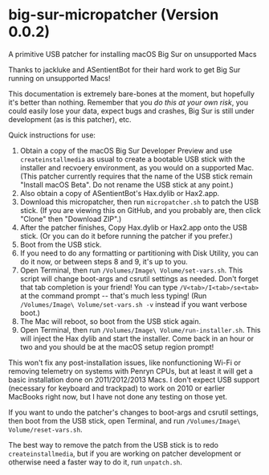 # big-sur-micropatcher (Version 0.0.2)
A primitive USB patcher for installing macOS Big Sur on unsupported Macs

Thanks to jackluke and ASentientBot for their hard work to get Big Sur running on unsupported Macs!

This documentation is extremely bare-bones at the moment, but hopefully it's better than nothing. Remember that you *do this at your own risk*, you could easily lose your data, expect bugs and crashes, Big Sur is still under development (as is this patcher), etc.

Quick instructions for use:

1. Obtain a copy of the macOS Big Sur Developer Preview and use `createinstallmedia` as usual to create a bootable USB stick with the installer and recvoery environment, as you would on a supported Mac. (This patcher currently requires that the name of the USB stick remain "Install macOS Beta". Do not rename the USB stick at any point.)
2. Also obtain a copy of ASentientBot's Hax.dylib or Hax2.app.
3. Download this micropatcher, then run `micropatcher.sh` to patch the USB stick. (If you are viewing this on GitHub, and you probably are, then click "Clone" then "Download ZIP".)
4. After the patcher finishes, Copy Hax.dylib or Hax2.app onto the USB stick. (Or you can do it before running the patcher if you prefer.)
5. Boot from the USB stick.
6. If you need to do any formatting or partitioning with Disk Utility, you can do it now, or between steps 8 and 9, it's up to you.
7. Open Terminal, then run `/Volumes/Image\ Volume/set-vars.sh`. This script will change boot-args and csrutil settings as needed. Don't forget that tab completion is your friend! You can type `/V<tab>/I<tab>/se<tab>` at the command prompt -- that's much less typing! (Run `/Volumes/Image\ Volume/set-vars.sh -v` instead if you want verbose boot.)
8. The Mac will reboot, so boot from the USB stick again.
9. Open Terminal, then run `/Volumes/Image\ Volume/run-installer.sh`. This will inject the Hax dylib and start the installer. Come back in an hour or two and you should be at the macOS setup region prompt!

This won't fix any post-installation issues, like nonfunctioning Wi-Fi or removing telemetry on systems with Penryn CPUs, but at least it will get a basic installation done on 2011/2012/2013 Macs. I don't expect USB support (necessary for keyboard and trackpad) to work on 2010 or earlier MacBooks right now, but I have not done any testing on those yet.

If you want to undo the patcher's changes to boot-args and csrutil settings, then boot from the USB stick, open Terminal, and run `/Volumes/Image\ Volume/reset-vars.sh`.

The best way to remove the patch from the USB stick is to redo `createinstallmedia`, but if you are working on patcher development or otherwise need a faster way to do it, run `unpatch.sh`.
